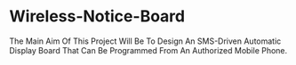 # Wireless-Notice-Board
The Main Aim Of This Project Will Be To Design An SMS-Driven Automatic Display Board That Can Be Programmed From An Authorized Mobile Phone.
